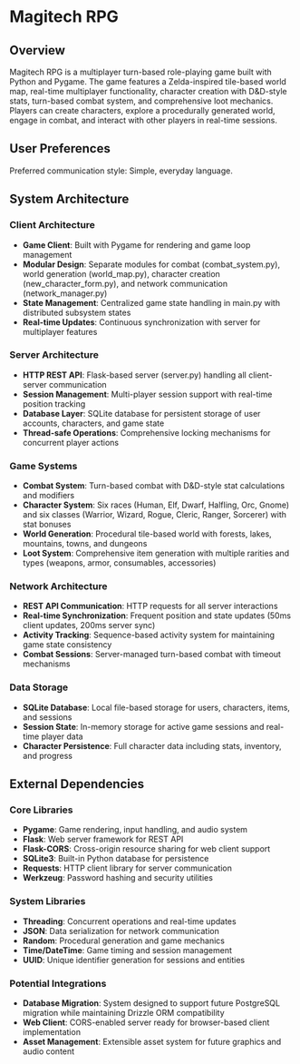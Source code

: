 # Magitech RPG

## Overview

Magitech RPG is a multiplayer turn-based role-playing game built with Python and Pygame. The game features a Zelda-inspired tile-based world map, real-time multiplayer functionality, character creation with D&D-style stats, turn-based combat system, and comprehensive loot mechanics. Players can create characters, explore a procedurally generated world, engage in combat, and interact with other players in real-time sessions.

## User Preferences

Preferred communication style: Simple, everyday language.

## System Architecture

### Client Architecture
- **Game Client**: Built with Pygame for rendering and game loop management
- **Modular Design**: Separate modules for combat (combat_system.py), world generation (world_map.py), character creation (new_character_form.py), and network communication (network_manager.py)
- **State Management**: Centralized game state handling in main.py with distributed subsystem states
- **Real-time Updates**: Continuous synchronization with server for multiplayer features

### Server Architecture
- **HTTP REST API**: Flask-based server (server.py) handling all client-server communication
- **Session Management**: Multi-player session support with real-time position tracking
- **Database Layer**: SQLite database for persistent storage of user accounts, characters, and game state
- **Thread-safe Operations**: Comprehensive locking mechanisms for concurrent player actions

### Game Systems
- **Combat System**: Turn-based combat with D&D-style stat calculations and modifiers
- **Character System**: Six races (Human, Elf, Dwarf, Halfling, Orc, Gnome) and six classes (Warrior, Wizard, Rogue, Cleric, Ranger, Sorcerer) with stat bonuses
- **World Generation**: Procedural tile-based world with forests, lakes, mountains, towns, and dungeons
- **Loot System**: Comprehensive item generation with multiple rarities and types (weapons, armor, consumables, accessories)

### Network Architecture
- **REST API Communication**: HTTP requests for all server interactions
- **Real-time Synchronization**: Frequent position and state updates (50ms client updates, 200ms server sync)
- **Activity Tracking**: Sequence-based activity system for maintaining game state consistency
- **Combat Sessions**: Server-managed turn-based combat with timeout mechanisms

### Data Storage
- **SQLite Database**: Local file-based storage for users, characters, items, and sessions
- **Session State**: In-memory storage for active game sessions and real-time player data
- **Character Persistence**: Full character data including stats, inventory, and progress

## External Dependencies

### Core Libraries
- **Pygame**: Game rendering, input handling, and audio system
- **Flask**: Web server framework for REST API
- **Flask-CORS**: Cross-origin resource sharing for web client support
- **SQLite3**: Built-in Python database for persistence
- **Requests**: HTTP client library for server communication
- **Werkzeug**: Password hashing and security utilities

### System Libraries
- **Threading**: Concurrent operations and real-time updates
- **JSON**: Data serialization for network communication
- **Random**: Procedural generation and game mechanics
- **Time/DateTime**: Game timing and session management
- **UUID**: Unique identifier generation for sessions and entities

### Potential Integrations
- **Database Migration**: System designed to support future PostgreSQL migration while maintaining Drizzle ORM compatibility
- **Web Client**: CORS-enabled server ready for browser-based client implementation
- **Asset Management**: Extensible asset system for future graphics and audio content